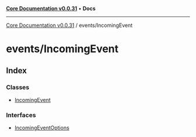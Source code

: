 [**Core Documentation v0.0.31**](../../README.md) • **Docs**

***

[Core Documentation v0.0.31](../../modules.md) / events/IncomingEvent

# events/IncomingEvent

## Index

### Classes

- [IncomingEvent](classes/IncomingEvent.md)

### Interfaces

- [IncomingEventOptions](interfaces/IncomingEventOptions.md)

